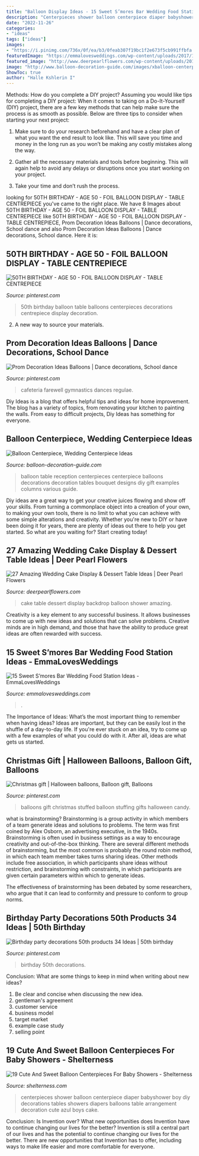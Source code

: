 ```yaml
---
title: "Balloon Display Ideas - 15 Sweet S’mores Bar Wedding Food Station Ideas"
description: "Centerpieces shower balloon centerpiece diaper babyshower boy diy decorations tables showers diapers balloons table arrangement decoration cute azul boys cake"
date: "2022-11-26"
categories:
- "ideas"
tags: ["ideas"]
images:
- "https://i.pinimg.com/736x/0f/ea/b3/0feab307f19bc1f2e673f5cb991ffbfa.jpg"
featuredImage: "https://emmalovesweddings.com/wp-content/uploads/2017/12/S’mores-Bar-food-station-for-backyard-wedding-ideas.jpg"
featured_image: "http://www.deerpearlflowers.com/wp-content/uploads/2015/09/blue-balloon-wedding-backdrop-and-wedding-cake-display.jpg"
image: "http://www.balloon-decoration-guide.com/images/xballoon-centerpieces_500x337.jpg.pagespeed.ic.YFsH-u39PK.jpg"
ShowToc: true
author: "Halle Kshlerin I"
---
```



Methods: How do you complete a DIY project?
Assuming you would like tips for completing a DIY project: 
When it comes to taking on a Do-It-Yourself (DIY) project, there are a few key methods that can help make sure the process is as smooth as possible. Below are three tips to consider when starting your next project:

1. Make sure to do your research beforehand and have a clear plan of what you want the end result to look like. This will save you time and money in the long run as you won’t be making any costly mistakes along the way.

2. Gather all the necessary materials and tools before beginning. This will again help to avoid any delays or disruptions once you start working on your project.

3. Take your time and don’t rush the process.

	

		
looking for 50TH BIRTHDAY - AGE 50 - FOIL BALLOON DISPLAY - TABLE CENTREPIECE you've came to the right place. We have 8 Images about 50TH BIRTHDAY - AGE 50 - FOIL BALLOON DISPLAY - TABLE CENTREPIECE like 50TH BIRTHDAY - AGE 50 - FOIL BALLOON DISPLAY - TABLE CENTREPIECE, Prom Decoration Ideas Balloons | Dance decorations, School dance and also Prom Decoration Ideas Balloons | Dance decorations, School dance. Here it is:
		
    
## 50TH BIRTHDAY - AGE 50 - FOIL BALLOON DISPLAY - TABLE CENTREPIECE

<img loading=lazy src="https://i.pinimg.com/736x/0f/ea/b3/0feab307f19bc1f2e673f5cb991ffbfa.jpg" onerror="this.onerror=null;this.src='https://tse4.mm.bing.net/th?id=OIP.8N7GAMfDjhpzF7nyEmyNggHaQD&amp;pid=15.1';" alt="50TH BIRTHDAY - AGE 50 - FOIL BALLOON DISPLAY - TABLE CENTREPIECE">

_Source: pinterest.com_

>50th birthday balloon table balloons centerpieces decorations centrepiece display decoration. 

	

2. A new way to source your materials.

    
## Prom Decoration Ideas Balloons | Dance Decorations, School Dance

<img loading=lazy src="https://i.pinimg.com/736x/68/6b/42/686b42f6a104c2047f3f88d81a6bf9ba.jpg" onerror="this.onerror=null;this.src='https://tse2.mm.bing.net/th?id=OIP.zyh7sXt_jRXx_KzmSGF0QwHaJ3&amp;pid=15.1';" alt="Prom Decoration Ideas Balloons | Dance decorations, School dance">

_Source: pinterest.com_

>cafeteria farewell gymnastics dances regulae. 

	

Diy Ideas is a blog that offers helpful tips and ideas for home improvement. The blog has a variety of topics, from renovating your kitchen to painting the walls. From easy to difficult projects, Diy Ideas has something for everyone.

    
## Balloon Centerpiece, Wedding Centerpiece Ideas

<img loading=lazy src="http://www.balloon-decoration-guide.com/images/xballoon-centerpieces_500x337.jpg.pagespeed.ic.YFsH-u39PK.jpg" onerror="this.onerror=null;this.src='https://tse4.mm.bing.net/th?id=OIP.9XBhIMHdCquOL0W-xvRQ0AHaFA&amp;pid=15.1';" alt="Balloon Centerpiece, Wedding Centerpiece Ideas">

_Source: balloon-decoration-guide.com_

>balloon table reception centerpieces centerpiece balloons decorations decoration tables bouquet designs diy gift examples columns various guide. 

	

Diy ideas are a great way to get your creative juices flowing and show off your skills. From turning a commonplace object into a creation of your own, to making your own tools, there is no limit to what you can achieve with some simple alterations and creativity. Whether you're new to DIY or have been doing it for years, there are plenty of ideas out there to help you get started. So what are you waiting for? Start creating today!

    
## 27 Amazing Wedding Cake Display &amp; Dessert Table Ideas | Deer Pearl Flowers

<img loading=lazy src="http://www.deerpearlflowers.com/wp-content/uploads/2015/09/blue-balloon-wedding-backdrop-and-wedding-cake-display.jpg" onerror="this.onerror=null;this.src='https://tse4.mm.bing.net/th?id=OIP.-dHGudZZZOwlrDXWtOZelgHaLH&amp;pid=15.1';" alt="27 Amazing Wedding Cake Display &amp; Dessert Table Ideas | Deer Pearl Flowers">

_Source: deerpearlflowers.com_

>cake table dessert display backdrop balloon shower amazing. 

	

Creativity is a key element to any successful business. It allows businesses to come up with new ideas and solutions that can solve problems. Creative minds are in high demand, and those that have the ability to produce great ideas are often rewarded with success.

    
## 15 Sweet S’mores Bar Wedding Food Station Ideas - EmmaLovesWeddings

<img loading=lazy src="https://emmalovesweddings.com/wp-content/uploads/2017/12/S’mores-Bar-food-station-for-backyard-wedding-ideas.jpg" onerror="this.onerror=null;this.src='https://tse2.mm.bing.net/th?id=OIP.9Yz8fL5Hj4sUSDD_AhF2IAHaLI&amp;pid=15.1';" alt="15 Sweet S’mores Bar Wedding Food Station Ideas - EmmaLovesWeddings">

_Source: emmalovesweddings.com_

>. 

	

The Importance of Ideas: What’s the most important thing to remember when having ideas?
Ideas are important, but they can be easily lost in the shuffle of a day-to-day life. If you're ever stuck on an idea, try to come up with a few examples of what you could do with it. After all, ideas are what gets us started.

    
## Christmas Gift | Halloween Balloons, Balloon Gift, Balloons

<img loading=lazy src="https://i.pinimg.com/736x/a3/4b/59/a34b59b9df35ceb0e0c9147a6bc05c2c--stuffing-balloons.jpg" onerror="this.onerror=null;this.src='https://tse2.mm.bing.net/th?id=OIP.MLvfQSMtf9486oJj0BboJAHaJ3&amp;pid=15.1';" alt="Christmas gift | Halloween balloons, Balloon gift, Balloons">

_Source: pinterest.com_

>balloons gift christmas stuffed balloon stuffing gifts halloween candy. 

	

what is brainstorming?
Brainstorming is a group activity in which members of a team generate ideas and solutions to problems. The term was first coined by Alex Osborn, an advertising executive, in the 1940s. Brainstorming is often used in business settings as a way to encourage creativity and out-of-the-box thinking. 
There are several different methods of brainstorming, but the most common is probably the round robin method, in which each team member takes turns sharing ideas. Other methods include free association, in which participants share ideas without restriction, and brainstorming with constraints, in which participants are given certain parameters within which to generate ideas. 

The effectiveness of brainstorming has been debated by some researchers, who argue that it can lead to conformity and pressure to conform to group norms.

    
## Birthday Party Decorations 50th Products 34 Ideas | 50th Birthday

<img loading=lazy src="https://i.pinimg.com/736x/1f/56/79/1f5679ba131aa9dc6a400ca6b76c8175.jpg" onerror="this.onerror=null;this.src='https://tse3.mm.bing.net/th?id=OIP.yFk58A_c9mcEQQQnXZ8nJwAAAA&amp;pid=15.1';" alt="Birthday party decorations 50th products 34 Ideas | 50th birthday">

_Source: pinterest.com_

>birthday 50th decorations. 

	

Conclusion: What are some things to keep in mind when writing about new ideas?
1. Be clear and concise when discussing the new idea.
2. gentleman's agreement 
3. customer service 
4. business model 
5. target market 
6. example case study
7. selling point 

    
## 19 Cute And Sweet Balloon Centerpieces For Baby Showers - Shelterness

<img loading=lazy src="https://i.shelterness.com/2017/03/15-diaper-arrangement-with-a-blue-balloon.jpg" onerror="this.onerror=null;this.src='https://tse4.mm.bing.net/th?id=OIP.J9nXbgx1vs4UOa243hHZ7gHaFj&amp;pid=15.1';" alt="19 Cute And Sweet Balloon Centerpieces For Baby Showers - Shelterness">

_Source: shelterness.com_

>centerpieces shower balloon centerpiece diaper babyshower boy diy decorations tables showers diapers balloons table arrangement decoration cute azul boys cake. 

	

Conclusion: Is Invention over? What new opportunities does Invention have to continue changing our lives for the better?
Invention is still a central part of our lives and has the potential to continue changing our lives for the better. There are new opportunities that Invention has to offer, including ways to make life easier and more comfortable for everyone.


